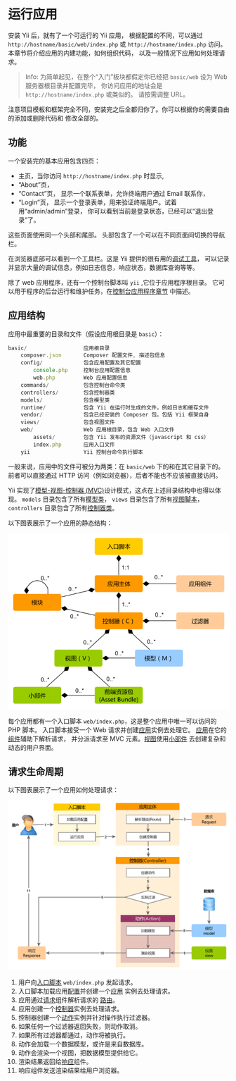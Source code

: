 运行应用
====================

安装 Yii 后，就有了一个可运行的 Yii 应用，
根据配置的不同，可以通过 `http://hostname/basic/web/index.php` 或 `http://hostname/index.php` 访问。
本章节将介绍应用的内建功能，如何组织代码，
以及一般情况下应用如何处理请求。

> Info: 为简单起见，在整个“入门”板块都假定你已经把
  `basic/web` 设为 Web 服务器根目录并配置完毕，
  你访问应用的地址会是 `http://hostname/index.php` 或类似的。
  请按需调整 URL。

注意项目模板和框架完全不同，安装完之后全都归你了。你可以根据你的需要自由的添加或删除代码和
修改全部的。


功能 <span id="functionality"></span>
-------------

一个安装完的基本应用包含四页：

* 主页，当你访问 `http://hostname/index.php` 时显示,
* “About”页，
* “Contact”页， 显示一个联系表单，允许终端用户通过 Email 联系你，
* “Login”页， 显示一个登录表单，用来验证终端用户。试着用“admin/admin”登录，
  你可以看到当前是登录状态，已经可以“退出登录”了。

这些页面使用同一个头部和尾部。
头部包含了一个可以在不同页面间切换的导航栏。

在浏览器底部可以看到一个工具栏。这是 Yii 提供的很有用的[调试工具](tool-debugger.md)，
可以记录并显示大量的调试信息，例如日志信息，响应状态，数据库查询等等。

除了 web 应用程序，还有一个控制台脚本叫 `yii` ,它位于应用程序根目录。
它可以用于程序的后台运行和维护任务，在[控制台应用程序章节](tutorial-console.md)
中描述。


应用结构 <span id="application-structure"></span>
---------------------

应用中最重要的目录和文件（假设应用根目录是 `basic`）：

```js
basic/                  应用根目录
    composer.json       Composer 配置文件, 描述包信息
    config/             包含应用配置及其它配置
        console.php     控制台应用配置信息
        web.php         Web 应用配置信息
    commands/           包含控制台命令类
    controllers/        包含控制器类
    models/             包含模型类
    runtime/            包含 Yii 在运行时生成的文件，例如日志和缓存文件
    vendor/             包含已经安装的 Composer 包，包括 Yii 框架自身
    views/              包含视图文件
    web/                Web 应用根目录，包含 Web 入口文件
        assets/         包含 Yii 发布的资源文件（javascript 和 css）
        index.php       应用入口文件
    yii                 Yii 控制台命令执行脚本
```

一般来说，应用中的文件可被分为两类：在 `basic/web` 下的和在其它目录下的。
前者可以直接通过 HTTP 访问（例如浏览器），后者不能也不应该被直接访问。

Yii 实现了[模型-视图-控制器 (MVC)](http://wikipedia.org/wiki/Model-view-controller)设计模式，这点在上述目录结构中也得以体现。
`models` 目录包含了所有[模型类](structure-models.md)，
`views` 目录包含了所有[视图脚本](structure-views.md)，
`controllers` 目录包含了所有[控制器类](structure-controllers.md)。

以下图表展示了一个应用的静态结构：

![应用静态结构](images/application-structure.png)

每个应用都有一个入口脚本 `web/index.php`，这是整个应用中唯一可以访问的 PHP 脚本。
入口脚本接受一个 Web 请求并创建[应用](structure-application.md)实例去处理它。 
[应用](structure-applications.md)在它的[组件](concept-components.md)辅助下解析请求，
并分派请求至 MVC 元素。[视图](structure-views.md)使用[小部件](structure-widgets.md)
去创建复杂和动态的用户界面。


请求生命周期 <span id="request-lifecycle"></span>
-----------------

以下图表展示了一个应用如何处理请求：

![请求生命周期](images/request-lifecycle.png)

1. 用户向[入口脚本](structure-entry-scripts.md) `web/index.php` 发起请求。
2. 入口脚本加载应用[配置](concept-configurations.md)并创建一个[应用](structure-applications.md)
   实例去处理请求。
3. 应用通过[请求](runtime-request.md)组件解析请求的
   [路由](runtime-routing.md)。
4. 应用创建一个[控制器](structure-controllers.md)实例去处理请求。
5. 控制器创建一个[动作](structure-controllers.md)实例并针对操作执行过滤器。
6. 如果任何一个过滤器返回失败，则动作取消。
7. 如果所有过滤器都通过，动作将被执行。
8. 动作会加载一个数据模型，或许是来自数据库。
9. 动作会渲染一个视图，把数据模型提供给它。
10. 渲染结果返回给[响应](runtime-responses.md)组件。
11. 响应组件发送渲染结果给用户浏览器。

